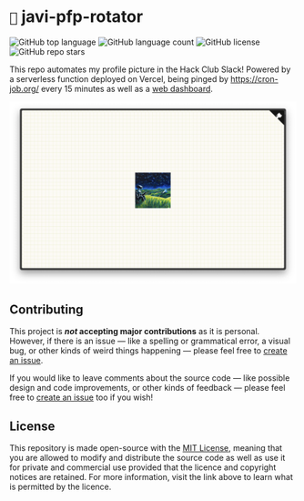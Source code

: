# ```🎩``` javi-pfp-rotator

![GitHub top language](https://img.shields.io/github/languages/top/j-cordz/javi-pfp-rotator?color=red)
![GitHub language count](https://img.shields.io/github/languages/count/j-cordz/javi-pfp-rotator)
![GitHub license](https://img.shields.io/github/license/j-cordz/javi-pfp-rotator)
![GitHub repo stars](https://img.shields.io/github/stars/j-cordz/javi-pfp-rotator?style=social)

This repo automates my profile picture in the Hack Club Slack! 
Powered by a serverless function deployed on Vercel, being pinged by https://cron-job.org/ every 15 minutes as well as a [web dashboard](https://javi-pfp-rotator.vercel.app/).

![](assets/javi-pfp-rotator.png)

## Contributing

This project is **_not_ accepting major contributions** as it is personal. However, if there is an issue — like a spelling or grammatical error, a visual bug, or other kinds of weird things happening — please feel free to [create an issue](https://github.com/j-cordz/javi-pfp-rotator/issues/new).

If you would like to leave comments about the source code — like possible design and code improvements, or other kinds of feedback — please feel free to [create an issue](https://github.com/j-cordz/javi-pfp-rotator/issues/new) too if you wish!

## License

This repository is made open-source with the [MIT License](LICENSE), meaning that you are allowed to modify and distribute the source code as well as use it for private and commercial use provided that the licence and copyright notices are retained. For more information, visit the link above to learn what is permitted by the licence.

